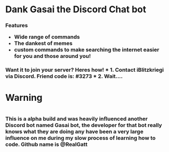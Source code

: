 <h1>Dank Gasai the Discord Chat bot

<h3>Features

* Wide range of commands
* The dankest of memes
* custom commands to make searching the internet easier for you and those around you!

<h3>Want it to join your server? Heres how!
* 1. Contact iBlitzkriegi via Discord. Friend code is: #3273 
* 2. Wait....

<h1> Warning <h1>
<h3>This is a alpha build and was heavily influenced another Discord bot named Gasai bot, the developer for that bot really knows what they are doing any have been a very large influence on me during my slow process of learning how to code. Github name is @RealGatt
